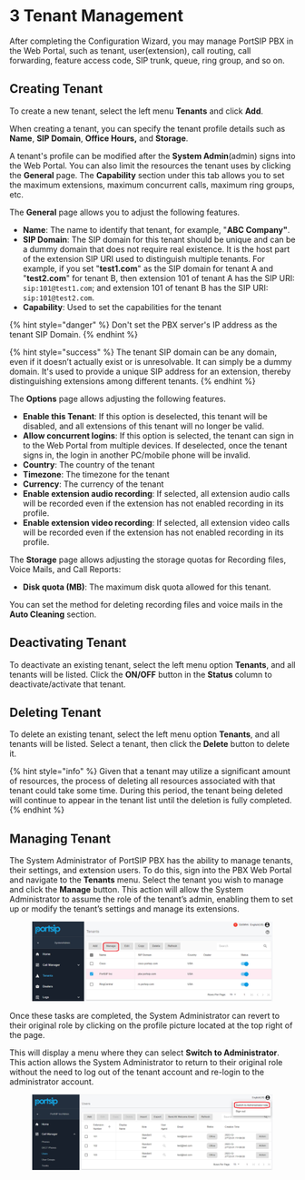 # 3 Tenant Management

After completing the Configuration Wizard, you may manage PortSIP PBX in the Web Portal, such as tenant, user(extension), call routing, call forwarding, feature access code, SIP trunk, queue, ring group, and so on.

## Creating Tenant

To create a new tenant, select the left menu **Tenants** and click **Add**.

When creating a tenant, you can specify the tenant profile details such as **Name**, **SIP Domain**, **Office Hours,** and **Storage**.&#x20;

A tenant's profile can be modified after the **System Admin**(admin) signs into the Web Portal. You can also limit the resources the tenant uses by clicking the **General** page. The **Capability** section under this tab allows you to set the maximum extensions, maximum concurrent calls, maximum ring groups, etc.

The **General** page allows you to adjust the following features.

* **Name**: The name to identify that tenant, for example, "**ABC Company"**.
* **SIP Domain**: The SIP domain for this tenant should be unique and can be a dummy domain that does not require real existence. It is the host part of the extension SIP URI used to distinguish multiple tenants. For example, if you set "**test1.com**" as the SIP domain for tenant A and "**test2.com**" for tenant B, then extension 101 of tenant A has the SIP URI: `sip:101@test1.com`; and extension 101 of tenant B has the SIP URI: `sip:101@test2.com`.
* **Capability**: Used to set the capabilities for the tenant

{% hint style="danger" %}
Don't set the PBX server's IP address as the tenant SIP Domain.
{% endhint %}

{% hint style="success" %}
The tenant SIP domain can be any domain, even if it doesn’t actually exist or is unresolvable. It can simply be a dummy domain. It's used to provide a unique SIP address for an extension, thereby distinguishing extensions among different tenants.
{% endhint %}

The **Options** page allows adjusting the following features.

* **Enable this Tenant**: If this option is deselected, this tenant will be disabled, and all extensions of this tenant will no longer be valid.
* **Allow concurrent logins**: If this option is selected, the tenant can sign in to the Web Portal from multiple devices. If deselected, once the tenant signs in, the login in another PC/mobile phone will be invalid.
* **Country**: The country of the tenant
* **Timezone**: The timezone for the tenant
* **Currency**: The currency of the tenant
* **Enable extension audio recording**: If selected, all extension audio calls will be recorded even if the extension has not enabled recording in its profile.
* **Enable extension video recording**: If selected, all extension video calls will be recorded even if the extension has not enabled recording in its profile.

The **Storage** page allows adjusting the storage quotas for Recording files, Voice Mails, and Call Reports:

* **Disk quota (MB)**: The maximum disk quota allowed for this tenant.

You can set the method for deleting recording files and voice mails in the **Auto Cleaning** section.

## Deactivating Tenant

To deactivate an existing tenant, select the left menu option **Tenants**, and all tenants will be listed. Click the **ON/OFF** button in the **Status** column to deactivate/activate that tenant.

## Deleting Tenant

To delete an existing tenant, select the left menu option **Tenants**, and all tenants will be listed. Select a tenant, then click the **Delete** button to delete it.

{% hint style="info" %}
Given that a tenant may utilize a significant amount of resources, the process of deleting all resources associated with that tenant could take some time. During this period, the tenant being deleted will continue to appear in the tenant list until the deletion is fully completed.
{% endhint %}

## Managing Tenant

The System Administrator of PortSIP PBX has the ability to manage tenants, their settings, and extension users. To do this, sign into the PBX Web Portal and navigate to the **Tenants** menu. Select the tenant you wish to manage and click the **Manage** button. This action will allow the System Administrator to assume the role of the tenant’s admin, enabling them to set up or modify the tenant’s settings and manage its extensions.

<figure><img src="../../../.gitbook/assets/manage-tenant.png" alt=""><figcaption></figcaption></figure>

Once these tasks are completed, the System Administrator can revert to their original role by clicking on the profile picture located at the top right of the page.&#x20;

This will display a menu where they can select **Switch to Administrator**. This action allows the System Administrator to return to their original role without the need to log out of the tenant account and re-login to the administrator account.

<figure><img src="../../../.gitbook/assets/manage-tenant-1.png" alt=""><figcaption></figcaption></figure>

